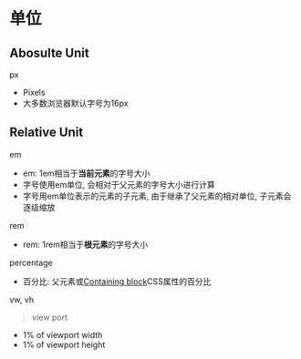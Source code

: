 # 单位

## Abosulte Unit

px

- Pixels
- 大多数浏览器默认字号为16px

## Relative Unit

em

- em: 1em相当于**当前元素**的字号大小
- 字号使用em单位, 会相对于父元素的字号大小进行计算
- 字号用em单位表示的元素的子元素, 由于继承了父元素的相对单位, 子元素会逐级缩放

rem

- rem: 1rem相当于**根元素**的字号大小

percentage

- 百分比: 父元素或[Containing block](CSS_Containing_Block.md)CSS属性的百分比

vw, vh

> view port

- 1% of viewport width
- 1% of viewport height

## 